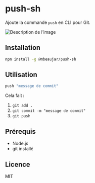 # push-sh

Ajoute la commande `push` en CLI pour Git.

![Description de l’image](https://raw.githubusercontent.com/mbeaujar/images/main/SINJ.jpg)

## Installation

```bash
npm install -g @mbeaujar/push-sh
```

## Utilisation

```bash
push "message de commit"
```

Cela fait :

1. `git add .`
2. `git commit -m "message de commit"`
3. `git push`

## Prérequis

- Node.js
- git installé

## Licence

MIT
